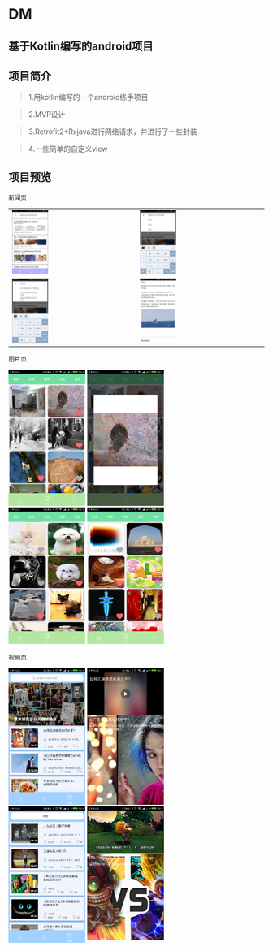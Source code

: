 # DM

基于Kotlin编写的android项目
----
## 项目简介
>1.用kotlin编写的一个android练手项目

>2.MVP设计

>3.Retrofit2+Rxjava进行网络请求，并进行了一些封装

>4.一些简单的自定义view

## 项目预览
```
新闻页
```
<table>
    <tr>
        <td><img src="dmimg/dm01.png" width="30%"></td>
        <td><img src="dmimg/dm02.png" width="30%"></td>
    </tr>
  <tr>
        <td><img src="dmimg/dm03.png" width="30%"></td>
        <td> <img src="dmimg/dm04.png" width="30%"></td>
    </tr>
</table>
 
```
图片页
```
<img src="dmimg/dm05.png" width="30%"> <img src="dmimg/dm06.png" width="30%">
<br/>
<img src="dmimg/dm07.png" width="30%"> <img src="dmimg/dm08.png" width="30%">

```
视频页
```
<img src="dmimg/dm09.png" width="30%"> <img src="dmimg/dm10.png" width="30%">
<br/>
<img src="dmimg/dm11.png" width="30%"> <img src="dmimg/dm12.png" width="30%">
